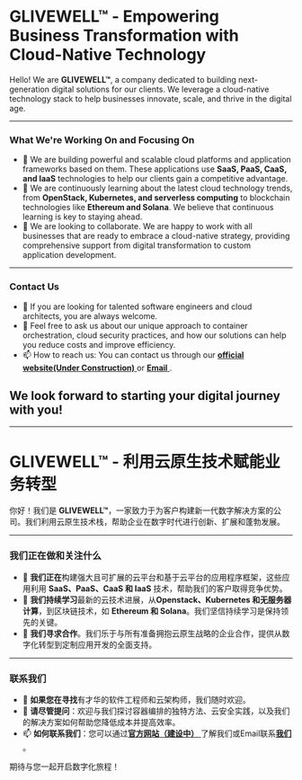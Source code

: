# GLIVEWELL™ - Empowering Business Transformation with Cloud-Native Technology



Hello! We are **GLIVEWELL™**, a company dedicated to building next-generation digital solutions for our clients. We leverage a cloud-native technology stack to help businesses innovate, scale, and thrive in the digital age.

------



### What We're Working On and Focusing On



- 🔭 We are building powerful and scalable cloud platforms and application frameworks based on them. These applications use **SaaS, PaaS, CaaS, and IaaS** technologies to help our clients gain a competitive advantage.
- 🌱 We are continuously learning about the latest cloud technology trends, from **OpenStack, Kubernetes, and serverless computing** to blockchain technologies like **Ethereum and Solana**. We believe that continuous learning is key to staying ahead.
- 👯 We are looking to collaborate. We are happy to work with all businesses that are ready to embrace a cloud-native strategy, providing comprehensive support from digital transformation to custom application development.

------



### Contact Us



- 🤔 If you are looking for talented software engineers and cloud architects, you are always welcome.
- 💬 Feel free to ask us about our unique approach to container orchestration, cloud security practices, and how our solutions can help you reduce costs and improve efficiency.
- 📫 How to reach us: You can contact us through our [**official website(Under Construction)** ](https://www.glivewell.xyz)or [**Email** ](mailto:glivewell2020604@gmail.com?subject=Contact%20Us&body=Hello,%20I%20have%20a%20question.).

We look forward to starting your digital journey with you! 
------
------






# GLIVEWELL™ - 利用云原生技术赋能业务转型



你好！我们是 **GLIVEWELL™**，一家致力于为客户构建新一代数字解决方案的公司。我们利用云原生技术栈，帮助企业在数字时代进行创新、扩展和蓬勃发展。

------



### 我们正在做和关注什么



- 🔭 **我们正在**构建强大且可扩展的云平台和基于云平台的应用程序框架，这些应用利用 **SaaS、PaaS、CaaS 和 IaaS** 技术，帮助我们的客户取得竞争优势。
- 🌱 **我们持续学习**最新的云技术进展，从**Openstack、Kubernetes 和无服务器计算**，到区块链技术，如 **Ethereum 和 Solana**。我们坚信持续学习是保持领先的关键。
- 👯 **我们寻求合作**。我们乐于与所有准备拥抱云原生战略的企业合作，提供从数字化转型到定制应用开发的全面支持。

------



### 联系我们



- 🤔 **如果您在寻找**有才华的软件工程师和云架构师，我们随时欢迎。
- 💬 **请尽管提问**：欢迎与我们探讨容器编排的独特方法、云安全实践，以及我们的解决方案如何帮助您降低成本并提高效率。
- 📫 **如何联系我们**：您可以通过[**官方网站（建设中）** ](https://www.glivewell.xyz)了解我们或Email联系[**我们** ](mailto:glivewell2020604@gmail.com?subject=Contact%20Us&body=Hello,%20I%20have%20a%20question.)。


期待与您一起开启数字化旅程！

